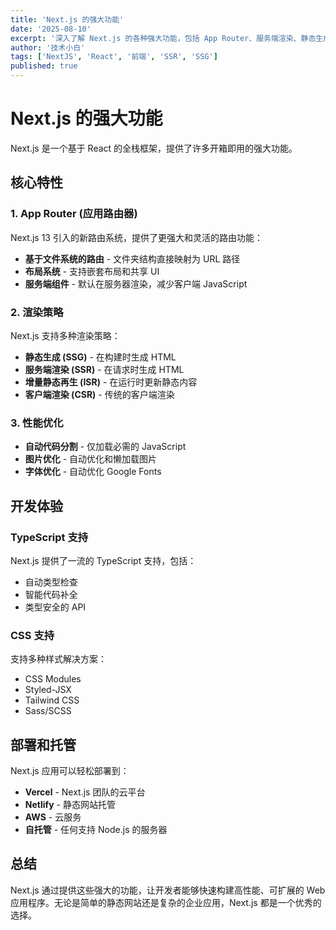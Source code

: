 ```yaml
---
title: 'Next.js 的强大功能'
date: '2025-08-10'
excerpt: '深入了解 Next.js 的各种强大功能，包括 App Router、服务端渲染、静态生成等。'
author: '技术小白'
tags: ['NextJS', 'React', '前端', 'SSR', 'SSG']
published: true
---
```


# Next.js 的强大功能

Next.js 是一个基于 React 的全栈框架，提供了许多开箱即用的强大功能。

## 核心特性

### 1. App Router (应用路由器)

Next.js 13 引入的新路由系统，提供了更强大和灵活的路由功能：

- **基于文件系统的路由** - 文件夹结构直接映射为 URL 路径
- **布局系统** - 支持嵌套布局和共享 UI
- **服务端组件** - 默认在服务器渲染，减少客户端 JavaScript

### 2. 渲染策略

Next.js 支持多种渲染策略：

- **静态生成 (SSG)** - 在构建时生成 HTML
- **服务端渲染 (SSR)** - 在请求时生成 HTML
- **增量静态再生 (ISR)** - 在运行时更新静态内容
- **客户端渲染 (CSR)** - 传统的客户端渲染

### 3. 性能优化

- **自动代码分割** - 仅加载必需的 JavaScript
- **图片优化** - 自动优化和懒加载图片
- **字体优化** - 自动优化 Google Fonts

## 开发体验

### TypeScript 支持

Next.js 提供了一流的 TypeScript 支持，包括：

- 自动类型检查
- 智能代码补全
- 类型安全的 API

### CSS 支持

支持多种样式解决方案：

- CSS Modules
- Styled-JSX
- Tailwind CSS
- Sass/SCSS

## 部署和托管

Next.js 应用可以轻松部署到：

- **Vercel** - Next.js 团队的云平台
- **Netlify** - 静态网站托管
- **AWS** - 云服务
- **自托管** - 任何支持 Node.js 的服务器

## 总结

Next.js 通过提供这些强大的功能，让开发者能够快速构建高性能、可扩展的 Web 应用程序。无论是简单的静态网站还是复杂的企业应用，Next.js 都是一个优秀的选择。